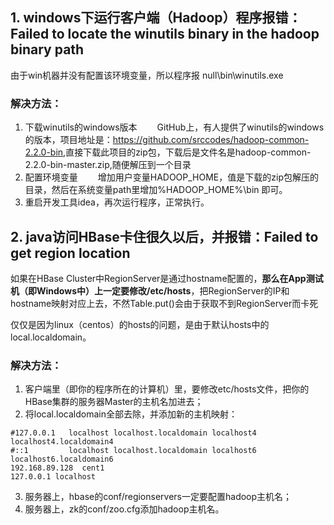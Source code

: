 ## 1. windows下运行客户端（Hadoop）程序报错：Failed to locate the winutils binary in the hadoop binary path

由于win机器并没有配置该环境变量，所以程序报 null\bin\winutils.exe

### 解决方法：

1. 下载winutils的windows版本 
   　　GitHub上，有人提供了winutils的windows的版本，项目地址是：<https://github.com/srccodes/hadoop-common-2.2.0-bin>,直接下载此项目的zip包，下载后是文件名是hadoop-common-2.2.0-bin-master.zip,随便解压到一个目录
2. 配置环境变量 
   　　增加用户变量HADOOP_HOME，值是下载的zip包解压的目录，然后在系统变量path里增加%HADOOP_HOME%\bin 即可。　　
3. 重启开发工具idea，再次运行程序，正常执行。

## 2. java访问HBase卡住很久以后，并报错：Failed to get region location

如果在HBase Cluster中RegionServer是通过hostname配置的，**那么在App测试机（即Windows中）上一定要修改/etc/hosts**，把RegionServer的IP和hostname映射对应上去，不然Table.put()会由于获取不到RegionServer而卡死

仅仅是因为linux（centos）的hosts的问题，是由于默认hosts中的local.localdomain。

### 解决方法：

1. 客户端里（即你的程序所在的计算机）里，要修改etc/hosts文件，把你的HBase集群的服务器Master的主机名加进去；
2. 将local.localdomain全部去除，并添加新的主机映射：

```
#127.0.0.1   localhost localhost.localdomain localhost4 localhost4.localdomain4
#::1         localhost localhost.localdomain localhost6 localhost6.localdomain6
192.168.89.128  cent1
127.0.0.1 localhost
```

3. 服务器上，hbase的conf/regionservers一定要配置hadoop主机名；
4. 服务器上，zk的conf/zoo.cfg添加hadoop主机名。